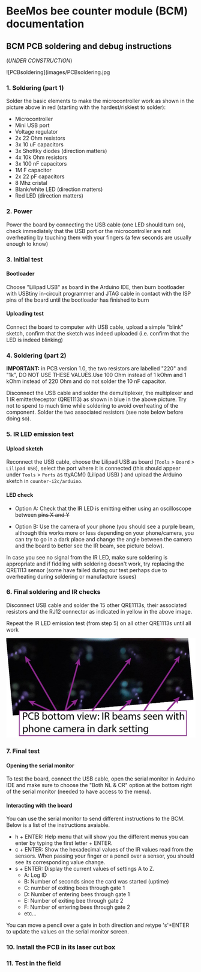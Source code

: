 # BeeMos bee counter module (BCM) documentation

## BCM PCB soldering and debug instructions

(_UNDER CONSTRUCTION_)

![PCBsoldering](images/PCBsoldering.jpg

### 1. Soldering (part 1)

Solder the basic elements to make the microcontroller work as shown in the picture above in red (starting with the hardest/riskiest to solder):

- Microcontroller
- Mini USB port
- Voltage regulator
- 2x 22 Ohm resistors
- 3x 10 uF capacitors
- 3x Shottky diodes (direction matters)
- 4x 10k Ohm resistors
- 3x 100 nF capacitors
- 1M F capacitor
- 2x 22 pF capacitors
- 8 Mhz cristal
- Blank/white LED (direction matters)
- Red LED (direction matters)

### 2. Power

Power the board by connecting the USB cable (one LED should turn on), check immediately that the USB port or the microcontroller are not overheating by touching them with your fingers (a few seconds are usually enough to know)

### 3. Initial test

#### Bootloader

Choose "Lilipad USB" as board in the Arduino IDE, then burn bootloader with USBtiny in-circuit programmer and JTAG cable in contact with the ISP pins of the board until the bootloader has finished to burn

#### Uploading test

Connect the board to computer with USB cable, upload a simple "blink" sketch, confirm that the sketch was indeed uploaded (i.e. confirm that the LED is indeed blinking)

### 4. Soldering (part 2)

**IMPORTANT:** in PCB version 1.0, the two resistors are labelled "220" and "1k", DO NOT USE THESE VALUES.Use 100 Ohm instead of 1 kOhm and 1 kOhm instead of 220 Ohm and do not solder the 10 nF capacitor.

Disconnect the USB cable and solder the demultiplexer, the multiplexer and 1 IR emitter/receptor (QRE1113) as shown in blue in the above picture. Try not to spend to much time while soldering to avoid overheating of the component. Solder the two associated resistors (see note below before doing so).

### 5. IR LED emission test

#### Upload sketch

Reconnect the USB cable, choose the Lilipad USB as board (`Tools` > `Board` > `Lilipad USB`), select the port where it is connected (this should appear under `Tools` > `Ports` as ttyACM0 (Lilipad USB) ) and upload the Arduino sketch in `counter-i2c/arduino`.

#### LED check

- Option A: Check that the IR LED is emitting either using an oscilloscope between ~~pins X and Y~~

- Option B: Use the camera of your phone (you should see a purple beam, although this works more or less depending on your phone/camera, you can try to go in a dark place and change the angle between the camera and the board to better see the IR beam, see picture below).

In case you see no signal from the IR LED, make sure soldering is appropriate and if fiddling with soldering doesn't work, try replacing the QRE1113 sensor (some have failed during our test perhaps due to overheating during soldering or manufacture issues)

### 6. Final soldering and IR checks

Disconnect USB cable and solder the 15 other QRE1113s, their associated resistors and the RJ12 connector as indicated in yellow in the above image.

Repeat the IR LED emission test (from step 5) on all other QRE1113s until all work

![IRbeams](images/IRbeams.jpg)

### 7. Final test

#### Opening the serial monitor

To test the board, connect the USB cable, open the serial monitor in Arduino IDE and make sure to choose the "Both NL & CR" option at the bottom right of the serial monitor (needed to have access to the menu).

#### Interacting with the board

You can use the serial monitor to send different instructions to the BCM. Below is a list of the instructions avaiable.

- h + ENTER: Help menu that will show you the different menus you can enter by typing the first letter + ENTER.
- c + ENTER: Show the hexadecimal values of the IR values read from the sensors. When passing your finger or a pencil over a sensor, you should see its corresponding value change.
- s + ENTER: Display the current values of settings A to Z.
  - A: Log ID
  - B: Number of seconds since the card was started (uptime)
  - C: number of exiting bees through gate 1
  - D: Number of entering bees through gate 1
  - E: Number of exiting bee through gate 2
  - F: Number of entering bees through gate 2
  - etc...

You can move a pencil over a gate in both direction and retype 's'+ENTER to update the values on the serial monitor screen.

### 10. Install the PCB in its laser cut box

### 11. Test in the field
